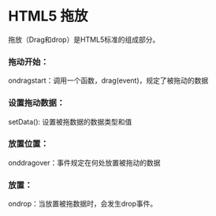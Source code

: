# HTML5 拖放
拖放（Drag和drop）是HTML5标准的组成部分。

### 拖动开始：
ondragstart：调用一个函数，drag(event)，规定了被拖动的数据

### 设置拖动数据：
setData(): 设置被拖数据的数据类型和值

### 放置位置：
onddragover：事件规定在何处放置被拖动的数据

### 放置：
ondrop：当放置被拖数据时，会发生drop事件。
